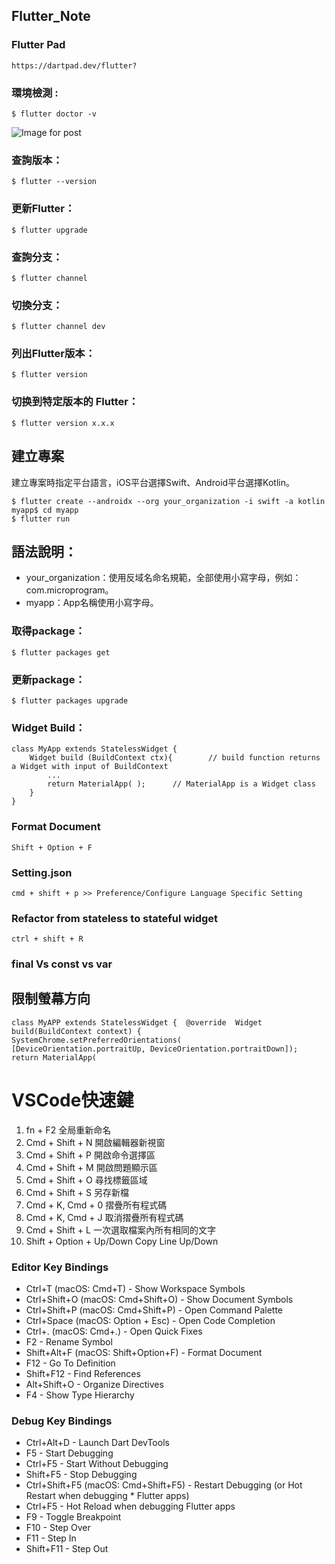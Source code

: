 ## Flutter_Note

### Flutter Pad

```
https://dartpad.dev/flutter?
```

### 環境檢測 :

```
$ flutter doctor -v
```

![Image for post](https://miro.medium.com/max/60/1*0cCdt20uzLYaBzX12-M2gQ.png?q=20)

### 查詢版本：

```
$ flutter --version
```

### 更新Flutter：

```
$ flutter upgrade
```

### 查詢分支：

```
$ flutter channel
```

### 切換分支：

```
$ flutter channel dev
```

### 列出Flutter版本：

```
$ flutter version
```

### 切换到特定版本的 Flutter：

```
$ flutter version x.x.x
```

## 建立專案

建立專案時指定平台語言，iOS平台選擇Swift、Android平台選擇Kotlin。

```
$ flutter create --androidx --org your_organization -i swift -a kotlin myapp$ cd myapp
$ flutter run
```

## 語法說明：

- your_organization：使用反域名命名規範，全部使用小寫字母，例如：com.microprogram。
- myapp：App名稱使用小寫字母。

### 取得package：

```
$ flutter packages get
```

### 更新package：

```
$ flutter packages upgrade
```

### Widget Build：

```
class MyApp extends StatelessWidget {
	Widget build (BuildContext ctx){		// build function returns a Widget with input of BuildContext
		...
		return MaterialApp( );		// MaterialApp is a Widget class
	}
}
```

### Format Document

```
Shift + Option + F
```

### Setting.json

```
cmd + shift + p >> Preference/Configure Language Specific Setting
```

### Refactor from stateless to stateful widget

```
ctrl + shift + R
```



### final Vs const vs var





## 限制螢幕方向

```
class MyAPP extends StatelessWidget {  @override  Widget build(BuildContext context) {    SystemChrome.setPreferredOrientations(    [DeviceOrientation.portraitUp, DeviceOrientation.portraitDown]);    return MaterialApp(
```

# VSCode快速鍵

1. fn + F2 全局重新命名
2. Cmd + Shift + N 開啟編輯器新視窗
3. Cmd + Shift + P 開啟命令選擇區
4. Cmd + Shift + M 開啟問題顯示區
5. Cmd + Shift + O 尋找標籤區域
6. Cmd + Shift + S 另存新檔
7. Cmd + K, Cmd + 0 摺疊所有程式碼
8. Cmd + K, Cmd + J 取消摺疊所有程式碼
9. Cmd + Shift + L 一次選取檔案內所有相同的文字
10. Shift + Option + Up/Down Copy Line Up/Down


### Editor Key Bindings
* Ctrl+T (macOS: Cmd+T) - Show Workspace Symbols
* Ctrl+Shift+O (macOS: Cmd+Shift+O) - Show Document Symbols
* Ctrl+Shift+P (macOS: Cmd+Shift+P) - Open Command Palette
* Ctrl+Space (macOS: Option + Esc) - Open Code Completion
* Ctrl+. (macOS: Cmd+.) - Open Quick Fixes
* F2 - Rename Symbol
* Shift+Alt+F (macOS: Shift+Option+F) - Format Document
* F12 - Go To Definition
* Shift+F12 - Find References
* Alt+Shift+O - Organize Directives
* F4 - Show Type Hierarchy
### Debug Key Bindings
* Ctrl+Alt+D - Launch Dart DevTools
* F5 - Start Debugging
* Ctrl+F5 - Start Without Debugging
* Shift+F5 - Stop Debugging
* Ctrl+Shift+F5 (macOS: Cmd+Shift+F5) - Restart Debugging (or Hot Restart when debugging * Flutter apps)
* Ctrl+F5 - Hot Reload when debugging Flutter apps
* F9 - Toggle Breakpoint
* F10 - Step Over
* F11 - Step In
* Shift+F11 - Step Out